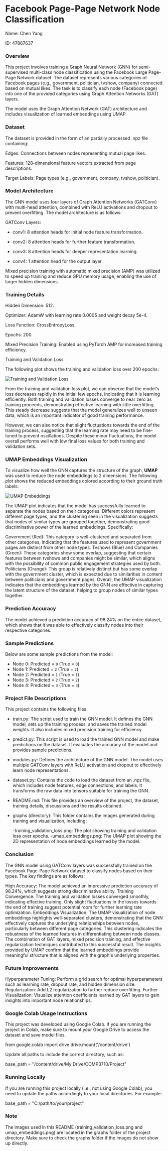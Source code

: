 # Facebook Page-Page Network Node Classification

Name: Chen Yang

ID: 47867637


### Overview

This project involves training a Graph Neural Network (GNN) for semi-supervised multi-class node classification using the Facebook Large Page-Page Network dataset. The dataset represents various categories of Facebook pages (e.g., government, politician, tvshow, company) connected based on mutual likes. The task is to classify each node (Facebook page) into one of the provided categories using Graph Attention Networks (GAT) layers.

The model uses the Graph Attention Network (GAT) architecture and includes visualization of learned embeddings using UMAP.


### Dataset

The dataset is provided in the form of an partially processed .npz file containing:

Edges: Connections between nodes representing mutual page likes.

Features: 128-dimensional feature vectors extracted from page descriptions.

Target Labels: Page types (e.g., government, company, tvshow, politician).

### Model Architecture

The GNN model uses four layers of Graph Attention Networks (GATConv) with multi-head attention, combined with ReLU activations and dropout to prevent overfitting. The model architecture is as follows:

GATConv Layers:

- conv1: 8 attention heads for initial node feature transformation.

- conv2: 8 attention heads for further feature transformation.

- conv3: 8 attention heads for deeper representation learning.

- conv4: 1 attention head for the output layer.

Mixed precision training with automatic mixed precision (AMP) was utilized to speed up training and reduce GPU memory usage, enabling the use of larger hidden dimensions.

### Training Details

Hidden Dimension: 512.

Optimizer: AdamW with learning rate 0.0005 and weight decay 5e-4.

Loss Function: CrossEntropyLoss.

Epochs: 200.

Mixed Precision Training: Enabled using PyTorch AMP for increased training efficiency.

Training and Validation Loss

The following plot shows the training and validation loss over 200 epochs:

![Training and Validation Loss](graphs/training_validation_loss.png)

From the training and validation loss plot, we can observe that the model's loss decreases rapidly in the initial few epochs, indicating that it is learning efficiently. Both training and validation losses converge to near zero as training proceeds, demonstrating effective learning with little overfitting. This steady decrease suggests that the model generalizes well to unseen data, which is an important indicator of good training performance.

However, we can also notice that slight fluctuations towards the end of the training process, suggesting that the learning rate may need to be fine-tuned to prevent oscillations. Despite these minor fluctuations, the model overall performs well with low final loss values for both training and validation sets.

### UMAP Embeddings Visualization
To visualize how well the GNN captures the structure of the graph, **UMAP** was used to reduce the node embeddings to 2 dimensions. The following plot shows the reduced embeddings colored according to their ground truth labels:

![UMAP Embeddings](graphs/umap_embeddings.png)

The UMAP plot indicates that the model has successfully learned to separate the nodes based on their categories. Different colors represent different page types, and the clustering seen in the visualization suggests that nodes of similar types are grouped together, demonstrating good discriminative power of the learned embeddings. Specifically:

Government (Red): This category is well-clustered and separated from other categories, indicating that the features used to represent government pages are distinct from other node types.
Tvshows (Blue) and Companies (Green): These categories show some overlap, suggesting that certain features between tvshows and companies might be similar, which aligns with the possibility of common public engagement strategies used by both.
Politicians (Orange): This group is relatively distinct but has some overlap with the government cluster, which is expected due to similarities in content between politicians and government pages.
Overall, the UMAP visualization indicates that the embeddings learned by the GNN are effective in capturing the latent structure of the dataset, helping to group nodes of similar types together.

### Prediction Accuracy
The model achieved a prediction accuracy of 98.24% on the entire dataset, which shows that it was able to effectively classify nodes into their respective categories.

### Sample Predictions
Below are some sample predictions from the model:

- Node 0: Predicted = `0` (True = `0`)
- Node 1: Predicted = `2` (True = `2`)
- Node 2: Predicted = `1` (True = `1`)
- Node 3: Predicted = `2` (True = `2`)
- Node 4: Predicted = `3` (True = `3`)


### Project File Descriptions
This project contains the following files:

- train.py: The script used to train the GNN model. It defines the GNN model, sets up the training process, and saves the trained model weights. It also includes mixed precision training for efficiency.

- predict.py: This script is used to load the trained GNN model and make predictions on the dataset. It evaluates the accuracy of the model and provides sample predictions.

- modules.py: Defines the architecture of the GNN model. The model uses multiple GATConv layers with ReLU activation and dropout to effectively learn node representations.

- dataset.py: Contains the code to load the dataset from an .npz file, which includes node features, edge connections, and labels. It transforms the raw data into tensors suitable for training the GNN.

- README.md: This file provides an overview of the project, the dataset, training details, discussions and the results obtained.

- graphs (directory): This folder contains the images generated during training and visualization, including:

  -training_validation_loss.png: The plot showing training and validation loss over epochs.
  -umap_embeddings.png: The UMAP plot showing the 2D representation of node embeddings learned by the model.

### Conclusion
The GNN model using GATConv layers was successfully trained on the Facebook Page-Page Network dataset to classify nodes based on their types. The key findings are as follows:

High Accuracy: The model achieved an impressive prediction accuracy of 98.24%, which suggests strong discriminative ability.
Training Convergence: The training and validation losses converged smoothly, indicating effective training. Only slight fluctuations in the losses towards the end of training suggest potential room for further learning rate optimization.
Embeddings Visualization: The UMAP visualization of node embeddings highlights well-separated clusters, demonstrating that the GNN effectively captures the underlying relationships between nodes, particularly between different page categories. This clustering indicates the robustness of the learned features in differentiating between node classes.
The combination of GAT layers, mixed precision training, and effective regularization techniques contributed to this successful result. The insights provided by UMAP confirm that the learned embeddings provide meaningful structure that is aligned with the graph's underlying properties.

### Future Improvements
Hyperparameter Tuning: Perform a grid search for optimal hyperparameters such as learning rate, dropout rate, and hidden dimension size.
Regularization: Add L2 regularization to further reduce overfitting.
Further Visualization: Visualize attention coefficients learned by GAT layers to gain insights into important node relationships.

### Google Colab Usage Instructions
This project was developed using Google Colab. If you are running the project in Colab, make sure to mount your Google Drive to access the dataset and save model files.

from google.colab import drive
drive.mount('/content/drive')

Update all paths to include the correct directory, such as:

base_path = "/content/drive/My Drive/COMP3710/Project"

### Running Locally
If you are running this project locally (i.e., not using Google Colab), you need to update the paths accordingly to your local directories. For example:

base_path = "C:/path/to/your/project"

### Note
The images used in this README (training_validation_loss.png and umap_embeddings.png) are located in the graphs folder of the project directory. Make sure to check the graphs folder if the images do not show up directly.
